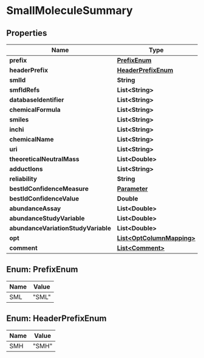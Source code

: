 
# SmallMoleculeSummary

## Properties
Name | Type | Description | Notes
------------ | ------------- | ------------- | -------------
**prefix** | [**PrefixEnum**](#PrefixEnum) |  | 
**headerPrefix** | [**HeaderPrefixEnum**](#HeaderPrefixEnum) |  | 
**smlId** | **String** |  | 
**smfIdRefs** | **List&lt;String&gt;** |  | 
**databaseIdentifier** | **List&lt;String&gt;** |  |  [optional]
**chemicalFormula** | **List&lt;String&gt;** |  |  [optional]
**smiles** | **List&lt;String&gt;** |  |  [optional]
**inchi** | **List&lt;String&gt;** |  |  [optional]
**chemicalName** | **List&lt;String&gt;** |  |  [optional]
**uri** | **List&lt;String&gt;** |  |  [optional]
**theoreticalNeutralMass** | **List&lt;Double&gt;** |  |  [optional]
**adductIons** | **List&lt;String&gt;** |  |  [optional]
**reliability** | **String** |  |  [optional]
**bestIdConfidenceMeasure** | [**Parameter**](Parameter.md) |  |  [optional]
**bestIdConfidenceValue** | **Double** |  |  [optional]
**abundanceAssay** | **List&lt;Double&gt;** |  |  [optional]
**abundanceStudyVariable** | **List&lt;Double&gt;** |  |  [optional]
**abundanceVariationStudyVariable** | **List&lt;Double&gt;** |  |  [optional]
**opt** | [**List&lt;OptColumnMapping&gt;**](OptColumnMapping.md) |  |  [optional]
**comment** | [**List&lt;Comment&gt;**](Comment.md) |  |  [optional]


<a name="PrefixEnum"></a>
## Enum: PrefixEnum
Name | Value
---- | -----
SML | &quot;SML&quot;


<a name="HeaderPrefixEnum"></a>
## Enum: HeaderPrefixEnum
Name | Value
---- | -----
SMH | &quot;SMH&quot;



